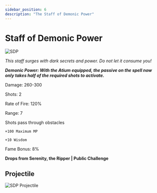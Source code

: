 ```yaml
---
sidebar_position: 6
description: "The Staff of Demonic Power"
---
```


# Staff of Demonic Power

![SDP](https://vwiki.valorserver.com/api/item/picture/staff%20of%20demonic%20power)

<i>This staff surges with dark secrets and power. Do not let it consume you!</i>

***Demonic Power: With the Atium equipped, the passive on the spell now only takes half of the required shots to activate.***

Damage: 260-300

Shots: 2

Rate of Fire: 120% 

Range: 7

Shots pass through obstacles

    +100 Maximum MP
    
    +10 Wisdom

Fame Bonus: 8%

**Drops from Serenity, the Ripper | Public Challenge**

## Projectile

![SDP Projectile](https://cdn.discordapp.com/attachments/953134990428868629/953140434589343785/demonic_power.gif)
